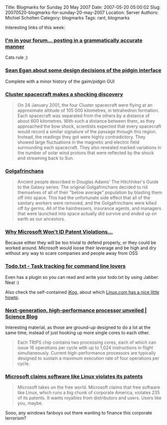Title: Blogmarks for Sunday 20 May 2007
Date: 2007-05-20 05:00:02
Slug: 20070520-blogmarks-for-sunday-20-may-2007
Location: Server
Authors: Michiel Scholten
Category: blogmarks
Tags: rant, blogmarks

<p>Interesting links of this week:</p>
<h3><a href="http://itre.cis.upenn.edu/~myl/languagelog/archives/004508.html">I'm in your forum... posting in a grammatically accurate manner</a></h3>
<p>Cats rule ;)</p>
<h3><a href="http://www.pidgin.im/~seanegan/cgi-bin/pyblosxom.cgi/momentum">Sean Egan about some design decisions of the pidgin interface</a></h3>
<p>Complete with a minor history of the gaim/pidgin GUI</p>
<h3><a href="http://www.physorg.com/news98367923.html">Cluster spacecraft makes a shocking discovery</a></h3>
<blockquote><p>On 24 January 2001, the four Cluster spacecraft were flying at an approximate altitude of 105 000 kilometres, in tetrahedron formation. Each spacecraft was separated from the others by a distance of about 600 kilometres. With such a distance between them, as they approached the bow shock, scientists expected that every spacecraft would record a similar signature of the passage through this region. Instead, the readings they got were highly contradictory. They showed large fluctuations in the magnetic and electric field surrounding each spacecraft. They also revealed marked variations in the number of solar wind protons that were reflected by the shock and streaming back to Sun.</p></blockquote>
<h3><a href="http://everything2.com/index.pl?node=Golgafrinchans">Golgafrinchans</a></h3>
<blockquote><p>Ancient people described in Douglas Adams' The Hitchhiker's Guide to the Galaxy series. The original Golgafrinchans decided to rid themselves of all of their "below average" population by blasting them off into space. This had the unfortunate side effect that all of the sanitary workers were removed, and the Golgafrinchans were killed off by germs. All of the hairdressers, insurance agents, and managers that were launched into space actually did survive and ended up on earth as our ancestors.</p></blockquote>
<h3><a href="http://neosmart.net/blog/2007/microsoft-linux-patent-violations/">Why Microsoft Won't ID Patent Violations...</a></h3>
<p>Because either they will be too trivial to defend properly, or they could be worked around. Microsoft would loose their leverage and be high and dry without any way to scare companies and people away from OSS</p>
<h3><a href="http://todotxt.com/">Todo.txt - Task tracking for command line lovers</a></h3>
<p>Even has a plugin so you can read and write your todo.txt by using Jabber. Neat :)</p>

<p>Also check the self-contained <a href="http://www.henspace.co.uk/ikog/">iKog</a>, about which <a href="http://applications.linux.com/article.pl?sid=07/04/23/1954251">Linux.com has a nice little howto</a>.</p>
<h3><a href="http://www.scienceblog.com/cms/next-generation-high-performance-processor-unveiled-13080.html">Next-generation, high-performance processor unveiled | Science Blog</a></h3>
<p>Interesting material, as those are ground-up designed to do a lot at the same time, instead of just hooking up more single cores to each other.</p>

<blockquote><p>Each TRIPS chip contains two processing cores, each of which can issue 16 operations per cycle with up to 1,024 instructions in flight simultaneously. Current high-performance processors are typically designed to sustain a maximum execution rate of four operations per cycle.</p></blockquote>
<h3><a href="http://money.cnn.com/magazines/fortune/fortune_archive/2007/05/28/100033867/index.htm">Microsoft claims software like Linux violates its patents</a></h3>
<blockquote><p>Microsoft takes on the free world. Microsoft claims that free software like Linux, which runs a big chunk of corporate America, violates 235 of its patents. It wants royalties from distributors and users. Users like you, maybe.</p></blockquote>

<p>Sooo, any windows fanboys out there wanting to finance this corporate terrorism?</p>
